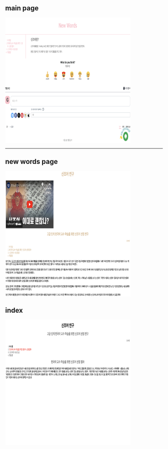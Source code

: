 ## main page

<img src="./images/스크린샷 2025-01-02 오후 7.02.07.png" width="400" height="400"/>

---

## new words page

<img src="./images/스크린샷 2025-01-02 오후 7.04.00.png" width="400" height="400"/>

## index

<img src="./images/스크린샷 2025-01-02 오후 7.04.48.png" width="400" height="400"/>
